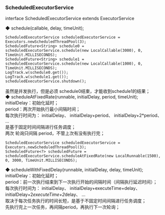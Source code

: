 ### ScheduledExecutorService  
interface ScheduledExecutorService extends ExecutorService  

◆ schedule(callable, delay, timeUnit);  
```
ScheduledExecutorService scheduledExecutorService = Executors.newScheduledThreadPool(3);
ScheduledFuture<String> schedule0 = scheduledExecutorService.schedule(new LocalCallable(3000), 0, TimeUnit.MILLISECONDS);
ScheduledFuture<String> schedule1 = scheduledExecutorService.schedule(new LocalCallable(1000), 0, TimeUnit.MILLISECONDS);
LogTrack.w(schedule0.get());
LogTrack.w(schedule1.get());
scheduledExecutorService.shutdown();
```
虽然是并发执行，但是必须 schedule0结束，才能收到schedule1的结果；  
◆ scheduleAtFixedRate(runnable, initialDelay, period, timeUnit);  
initialDelay：初始化延时；  
period：两次开始执行最小间隔时间；  
每次执行时间为： initialDelay、  initialDelay+period、  initialDelay+2*period、  ...  
是基于固定时间间隔进行任务调度；  
两次 轮询只间隔 period，不管上次有没有执行完；    
```
ScheduledExecutorService scheduledExecutorService = Executors.newScheduledThreadPool(3);
ScheduledFuture<?> scheduledFuture = scheduledExecutorService.scheduleAtFixedRate(new LocalRunnable(1500), 0, 3000, TimeUnit.MILLISECONDS);
```
◆ scheduleWithFixedDelay(runnable, initialDelay, delay, timeUnit);  
initialDelay：初始化延时；  
period：前一次执行结束到下一次执行开始的间隔时间（间隔执行延迟时间）；  
每次执行时间为： initialDelay、  initialDelay+executeTime+delay、  initialDelay+2*executeTime+2*delay、  ...  
取决于每次任务执行的时间长短，是基于不固定时间间隔进行任务调度；  
先执行完上一次任务，再间隔period，再执行下一次轮询；  

